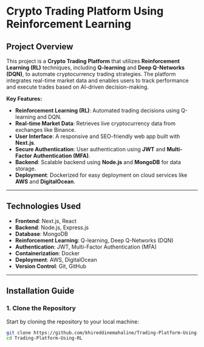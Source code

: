 # Crypto Trading Platform Using Reinforcement Learning

## Project Overview

This project is a **Crypto Trading Platform** that utilizes **Reinforcement Learning (RL)** techniques, including **Q-learning** and **Deep Q-Networks (DQN)**, to automate cryptocurrency trading strategies. The platform integrates real-time market data and enables users to track performance and execute trades based on AI-driven decision-making.

**Key Features:**
- **Reinforcement Learning (RL)**: Automated trading decisions using Q-learning and DQN.
- **Real-time Market Data**: Retrieves live cryptocurrency data from exchanges like Binance.
- **User Interface**: A responsive and SEO-friendly web app built with **Next.js**.
- **Secure Authentication**: User authentication using **JWT** and **Multi-Factor Authentication (MFA)**.
- **Backend**: Scalable backend using **Node.js** and **MongoDB** for data storage.
- **Deployment**: Dockerized for easy deployment on cloud services like **AWS** and **DigitalOcean**.

---

## Technologies Used

- **Frontend**: Next.js, React
- **Backend**: Node.js, Express.js
- **Database**: MongoDB
- **Reinforcement Learning**: Q-learning, Deep Q-Networks (DQN)
- **Authentication**: JWT, Multi-Factor Authentication (MFA)
- **Containerization**: Docker
- **Deployment**: AWS, DigitalOcean
- **Version Control**: Git, GitHub

---

## Installation Guide

### 1. Clone the Repository

Start by cloning the repository to your local machine:

```bash
git clone https://github.com/khireddinemahaline/Trading-Platform-Using-RL.git
cd Trading-Platform-Using-RL
